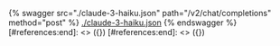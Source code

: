 [#references:start]: <> ({ "template": "openapi" })
[#references:start]: <> ({ "template": "openapi" })
{% swagger src="./claude-3-haiku.json" path="/v2/chat/completions" method="post" %}
[./claude-3-haiku.json](./claude-3-haiku.json)
{% endswagger %}
[#references:end]: <> ({})
[#references:end]: <> ({})